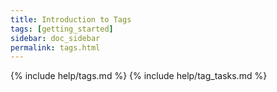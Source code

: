 ```yaml
---
title: Introduction to Tags
tags: [getting_started]
sidebar: doc_sidebar
permalink: tags.html
---
```

{% include help/tags.md %}
{% include help/tag_tasks.md %}
